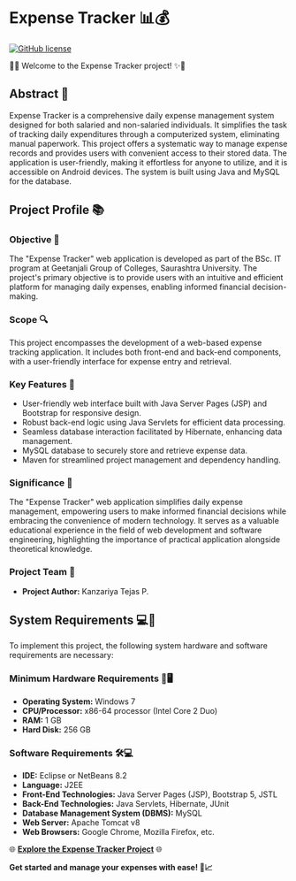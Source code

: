 # Expense Tracker 📊💰

[![GitHub license](https://img.shields.io/github/license/Tejaskt/Expense_Tracker)](https://github.com/Tejaskt/Expense_Tracker/blob/master/LICENSE)

🌟✨ Welcome to the Expense Tracker project! ✨🌟

## Abstract 🚀

Expense Tracker is a comprehensive daily expense management system designed for both salaried and non-salaried individuals. It simplifies the task of tracking daily expenditures through a computerized system, eliminating manual paperwork. This project offers a systematic way to manage expense records and provides users with convenient access to their stored data. The application is user-friendly, making it effortless for anyone to utilize, and it is accessible on Android devices. The system is built using Java and MySQL for the database.

## Project Profile 📚

### Objective 🎯

The "Expense Tracker" web application is developed as part of the BSc. IT program at Geetanjali Group of Colleges, Saurashtra University. The project's primary objective is to provide users with an intuitive and efficient platform for managing daily expenses, enabling informed financial decision-making.

### Scope 🔍

This project encompasses the development of a web-based expense tracking application. It includes both front-end and back-end components, with a user-friendly interface for expense entry and retrieval.

### Key Features 🌈

- User-friendly web interface built with Java Server Pages (JSP) and Bootstrap for responsive design.
- Robust back-end logic using Java Servlets for efficient data processing.
- Seamless database interaction facilitated by Hibernate, enhancing data management.
- MySQL database to securely store and retrieve expense data.
- Maven for streamlined project management and dependency handling.

### Significance 🌟

The "Expense Tracker" web application simplifies daily expense management, empowering users to make informed financial decisions while embracing the convenience of modern technology. It serves as a valuable educational experience in the field of web development and software engineering, highlighting the importance of practical application alongside theoretical knowledge.

### Project Team 🙌

- **Project Author:** Kanzariya Tejas P.

## System Requirements 💻🔌

To implement this project, the following system hardware and software requirements are necessary:

### Minimum Hardware Requirements 💾🖥️

- **Operating System:** Windows 7
- **CPU/Processor:** x86-64 processor (Intel Core 2 Duo)
- **RAM:** 1 GB
- **Hard Disk:** 256 GB

### Software Requirements 🛠️💻

- **IDE:** Eclipse or NetBeans 8.2
- **Language:** J2EE
- **Front-End Technologies:** Java Server Pages (JSP), Bootstrap 5, JSTL
- **Back-End Technologies:** Java Servlets, Hibernate, JUnit
- **Database Management System (DBMS):** MySQL
- **Web Server:** Apache Tomcat v8
- **Web Browsers:** Google Chrome, Mozilla Firefox, etc.

🌐 **[Explore the Expense Tracker Project](https://github.com/Tejaskt/Expense_Tracker)** 🌐

**Get started and manage your expenses with ease! 🤑📈**

